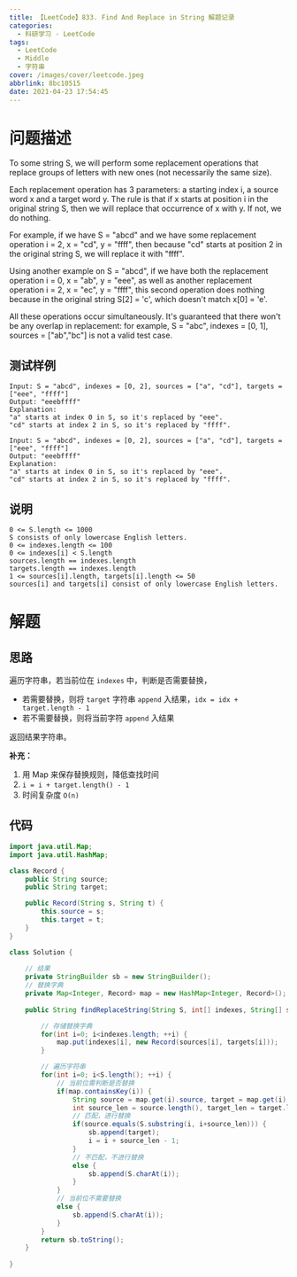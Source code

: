 ```yaml
---
title: 【LeetCode】833. Find And Replace in String 解题记录
categories:
  - 科研学习 - LeetCode
tags:
  - LeetCode
  - Middle
  - 字符串
cover: /images/cover/leetcode.jpeg
abbrlink: 8bc10515
date: 2021-04-23 17:54:45
---
```


# 问题描述

To some string S, we will perform some replacement operations that replace groups of letters with new ones (not necessarily the same size).

Each replacement operation has 3 parameters: a starting index i, a source word x and a target word y.  The rule is that if x starts at position i in the original string S, then we will replace that occurrence of x with y.  If not, we do nothing.

For example, if we have S = "abcd" and we have some replacement operation i = 2, x = "cd", y = "ffff", then because "cd" starts at position 2 in the original string S, we will replace it with "ffff".

Using another example on S = "abcd", if we have both the replacement operation i = 0, x = "ab", y = "eee", as well as another replacement operation i = 2, x = "ec", y = "ffff", this second operation does nothing because in the original string S[2] = 'c', which doesn't match x[0] = 'e'.

All these operations occur simultaneously.  It's guaranteed that there won't be any overlap in replacement: for example, S = "abc", indexes = [0, 1], sources = ["ab","bc"] is not a valid test case.

## 测试样例

```
Input: S = "abcd", indexes = [0, 2], sources = ["a", "cd"], targets = ["eee", "ffff"]
Output: "eeebffff"
Explanation:
"a" starts at index 0 in S, so it's replaced by "eee".
"cd" starts at index 2 in S, so it's replaced by "ffff".
```

```
Input: S = "abcd", indexes = [0, 2], sources = ["a", "cd"], targets = ["eee", "ffff"]
Output: "eeebffff"
Explanation:
"a" starts at index 0 in S, so it's replaced by "eee".
"cd" starts at index 2 in S, so it's replaced by "ffff".
```

## 说明

```
0 <= S.length <= 1000
S consists of only lowercase English letters.
0 <= indexes.length <= 100
0 <= indexes[i] < S.length
sources.length == indexes.length
targets.length == indexes.length
1 <= sources[i].length, targets[i].length <= 50
sources[i] and targets[i] consist of only lowercase English letters.
```

# 解题

## 思路

遍历字符串，若当前位在 `indexes` 中，判断是否需要替换，

- 若需要替换，则将 `target` 字符串 `append` 入结果，`idx = idx + target.length - 1`
- 若不需要替换，则将当前字符 `append` 入结果

返回结果字符串。

**补充：**

1. 用 Map 来保存替换规则，降低查找时间
2. `i = i + target.length() - 1`
3. 时间复杂度 `O(n)`

## 代码

```java
import java.util.Map;
import java.util.HashMap;

class Record {
    public String source;
    public String target;

    public Record(String s, String t) {
        this.source = s;
        this.target = t;
    }
}

class Solution {
    
    // 结果
    private StringBuilder sb = new StringBuilder();
    // 替换字典
    private Map<Integer, Record> map = new HashMap<Integer, Record>();
    
    public String findReplaceString(String S, int[] indexes, String[] sources, String[] targets) {

        // 存储替换字典
        for(int i=0; i<indexes.length; ++i) {
            map.put(indexes[i], new Record(sources[i], targets[i]));
        }

        // 遍历字符串
        for(int i=0; i<S.length(); ++i) {
            // 当前位需判断是否替换
            if(map.containsKey(i)) {
                String source = map.get(i).source, target = map.get(i).target;
                int source_len = source.length(), target_len = target.length();
                // 匹配，进行替换
                if(source.equals(S.substring(i, i+source_len))) {
                    sb.append(target);
                    i = i + source_len - 1;
                }
                // 不匹配，不进行替换
                else {
                    sb.append(S.charAt(i));
                }
            }
            // 当前位不需要替换
            else {
                sb.append(S.charAt(i));
            }
        }
        return sb.toString();
    }
    
}
```
